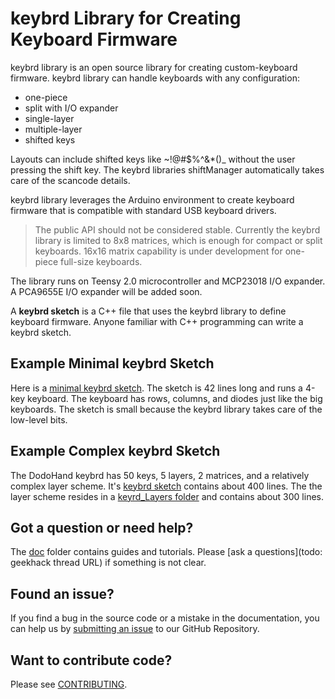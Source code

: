 keybrd Library for Creating Keyboard Firmware
=============================================
keybrd library is an open source library for creating custom-keyboard firmware.
keybrd library can handle keyboards with any configuration:
* one-piece
* split with I/O expander
* single-layer
* multiple-layer
* shifted keys

Layouts can include shifted keys like ~!@#$%^&*()_ without the user pressing the shift key.
The keybrd libraries shiftManager automatically takes care of the scancode details.

keybrd library leverages the Arduino environment to create keyboard firmware that is compatible with standard USB keyboard drivers.

> The public API should not be considered stable.
> Currently the keybrd library is limited to 8x8 matrices, which is enough for compact or split keyboards.
> 16x16 matrix capability is under development for one-piece full-size keyboards.

The library runs on Teensy 2.0 microcontroller and MCP23018 I/O expander.
A PCA9655E I/O expander will be added soon.

A **keybrd sketch** is a C++ file that uses the keybrd library to define keyboard firmware.
Anyone familiar with C++ programming can write a keybrd sketch.

Example Minimal keybrd Sketch
-----------------------------
Here is a [minimal keybrd sketch](keybrd_sketches/keybrd_single-layer/keybrd_single-layer_1221_bb/keybrd_single-layer_1221_bb.ino).
The sketch is 42 lines long and runs a 4-key keyboard.
The keyboard has rows, columns, and diodes just like the big keyboards.
The sketch is small because the keybrd library takes care of the low-level bits.

Example Complex keybrd Sketch
-----------------------------
The DodoHand keybrd has 50 keys, 5 layers, 2 matrices, and a relatively complex layer scheme.
It's [keybrd sketch](keybrd_sketches/keybrd_DodoHand/keybrd_DH_2565_0/keybrd_DH_2565_0.ino) contains about 400 lines.
The the layer scheme resides in a [keyrd_Layers folder](keybrd_sketches/keybrd_DodoHand/keybrd_Layers) and contains about 300 lines.

Got a question or need help?
----------------------------
The [doc](doc) folder contains guides and tutorials.
Please [ask a questions](todo: geekhack thread URL) if something is not clear.

Found an issue?
---------------
If you find a bug in the source code or a mistake in the documentation, you can help us by [submitting an issue](https://github.com/wolfv6/Keybrd/issues) to our GitHub Repository.

Want to contribute code?
------------------------
Please see [CONTRIBUTING](CONTRIBUTING.md).

